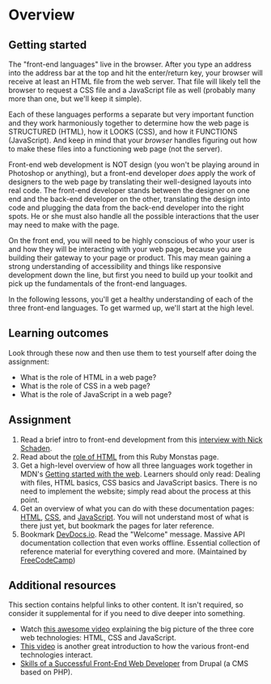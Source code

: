 # Overview

## Getting started

The "front-end languages" live in the browser. After you type an address into the address bar at the top and hit the enter/return key, your browser will receive at least an HTML file from the web server. That file will likely tell the browser to request a CSS file and a JavaScript file as well \(probably many more than one, but we'll keep it simple\).

Each of these languages performs a separate but very important function and they work harmoniously together to determine how the web page is STRUCTURED \(HTML\), how it LOOKS \(CSS\), and how it FUNCTIONS \(JavaScript\). And keep in mind that your _browser_ handles figuring out how to make these files into a functioning web page \(not the server\).

Front-end web development is NOT design \(you won't be playing around in Photoshop or anything\), but a front-end developer _does_ apply the work of designers to the web page by translating their well-designed layouts into real code. The front-end developer stands between the designer on one end and the back-end developer on the other, translating the design into code and plugging the data from the back-end developer into the right spots. He or she must also handle all the possible interactions that the user may need to make with the page.

On the front end, you will need to be highly conscious of who your user is and how they will be interacting with your web page, because you are building their gateway to your page or product. This may mean gaining a strong understanding of accessibility and things like responsive development down the line, but first you need to build up your toolkit and pick up the fundamentals of the front-end languages.

In the following lessons, you'll get a healthy understanding of each of the three front-end languages. To get warmed up, we'll start at the high level.

## Learning outcomes

Look through these now and then use them to test yourself after doing the assignment:

* What is the role of HTML in a web page?
* What is the role of CSS in a web page?
* What is the role of JavaScript in a web page?

## Assignment

1. Read a brief intro to front-end development from this [interview with Nick Schaden](https://web.archive.org/web/20200601022721/https://generalassemb.ly/blog/what-is-front-end-web-development/).
2. Read about the [role of HTML](https://webapps-for-beginners.rubymonstas.org/html.html) from this Ruby Monstas page.
3. Get a high-level overview of how all three languages work together in MDN's [Getting started with the web](https://developer.mozilla.org/en-US/Learn/Getting_started_with_the_web). Learners should only read: Dealing with files, HTML basics, CSS basics and JavaScript basics. There is no need to implement the website; simply read about the process at this point.
4. Get an overview of what you can do with these documentation pages: [HTML](https://developer.mozilla.org/en-US/docs/Web/HTML/Element), [CSS](https://developer.mozilla.org/en-US/docs/Web/CSS/Reference#Keyword_index), and [JavaScript](https://developer.mozilla.org/en-US/docs/Web/JavaScript/Reference). You will not understand most of what is there just yet, but bookmark the pages for later reference.
5. Bookmark [DevDocs.io](https://devdocs.io/). Read the "Welcome" message. Massive API documentation collection that even works offline. Essential collection of reference material for everything covered and more. \(Maintained by [FreeCodeCamp](https://www.freecodecamp.org/)\)

## Additional resources

This section contains helpful links to other content. It isn't required, so consider it supplemental for if you need to dive deeper into something.

* Watch [this awesome video](https://www.youtube.com/watch?v=gT0Lh1eYk78) explaining the big picture of the three core web technologies: HTML, CSS and JavaScript.
* [This video](https://www.youtube.com/watch?v=BANChTkxYYY&list=PLwqG3V3cExWpCgHOcLEKg6z-InpjHr7MB) is another great introduction to how the various front-end technologies interact.
* [Skills of a Successful Front-End Web Developer](https://web.archive.org/web/20151110193658/https://www.drupal.org/node/1245650) from Drupal \(a CMS based on PHP\).


